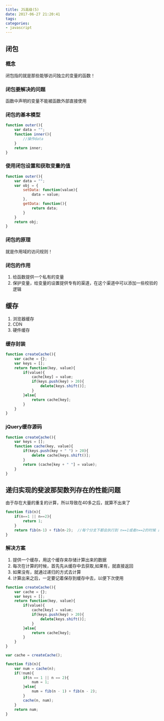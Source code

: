 ```yaml
---
title: JS高级(5)
date: 2017-06-27 21:20:41
tags:
categories:
- javascript
---
```



## 闭包
### 概念
闭包指的就是那些能够访问独立的变量的函数！

### 闭包要解决的问题
函数中声明的变量不能被函数外部直接使用

### 闭包的基本模型
```js
function outer(){
	var data = "";
	function inner(){
		//操作data
	}
	return inner;
}
```
<!--more-->
### 使用闭包设置和获取变量的值
```js
function outer(){
	var data = "";
	var obj = {
		setData: function(value){
			data = value;
		},
		getData: function(){
			return data;
		}
	}
	return obj;
}
```
### 闭包的原理
就是作用域的访问规则！

### 闭包的作用
1. 给函数提供一个私有的变量
2. 保护变量，给变量的设置提供专有的渠道，在这个渠道中可以添加一些校验的逻辑

## 缓存
1. 浏览器缓存
2. CDN
3. 硬件缓存

### 缓存封装
```js
function createCache(){
	var cache = {};
	var keys = [];
	return function(key, value){
		if(value){
			cache[key] = value;
			if(keys.push(key) > 20){
				delete[keys.shift()];
			}
		}else{
			return cache[key];
		}
	}
}

```

### jQuery缓存源码
```js
function createCache(){
	var keys = [];
	function cache(key, value){
		if(keys.push(key + " ") > 20){
			delete cache[keys.shift()];
		}
		return (cache[key + " "] = value);
	}
}
```

## 递归实现的斐波那契数列存在的性能问题
由于存在大量的重复的计算，所以导致在40多之后，就算不出来了
```js
function fib(n){
    if(n==1 || n==2){
        return 1;
    }
    return fib(n-1) + fib(n-2);  //每个分支下都会执行到 n==1或者n==2的时候 即使之前已经被计算出结果
}
```

### 解决方案
1. 提供一个缓存，用这个缓存来存储计算出来的数据
2. 每次在计算的时候，首先先从缓存中去获取,如果有，就直接返回
3. 如果没有，就通过递归的方式去计算
4. 计算出来之后，一定要记着保存到缓存中去，以便下次使用

```js
function createCache(){
	var cache = {};
	var keys = [];
	return function(key, value){
		if(value){
			cache[key] = value;
			if(keys.push(key) > 20){
				delete[keys.shift()];
			}
		}else{
			return cache[key];
		}
	}
}

var cache = createCache();

function fib(n){
	var num = cache(n);
	if(!num){
		if(n == 1 || n == 2){
			num = 1;
		}else{
			num = fib(n - 1) + fib(n - 2);
		}
		cache(n, num);
	}
	return num;
}

```
